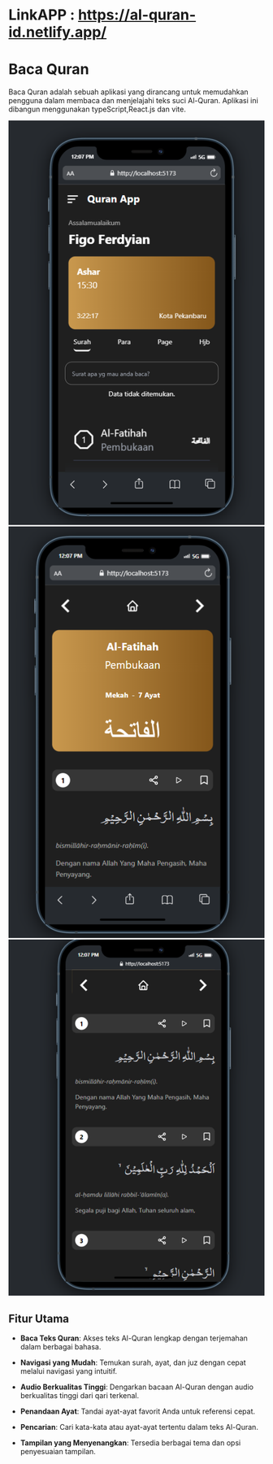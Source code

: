 # LinkAPP : https://al-quran-id.netlify.app/
# Baca Quran

Baca Quran adalah sebuah aplikasi yang dirancang untuk memudahkan pengguna dalam membaca dan menjelajahi teks suci Al-Quran. Aplikasi ini dibangun menggunakan typeScript,React.js dan vite.


![Tampilan Aplikasi](./src/assets/Screenshot%202023-09-07%20120748.png)
![Tampilan Aplikasi](./src/assets/Screenshot%202023-09-07%20120851.png)
![Tampilan Aplikasi](./src/assets/Screenshot%202023-09-07%20120906.png)

## Fitur Utama

- **Baca Teks Quran**: Akses teks Al-Quran lengkap dengan terjemahan dalam berbagai bahasa.

- **Navigasi yang Mudah**: Temukan surah, ayat, dan juz dengan cepat melalui navigasi yang intuitif.

- **Audio Berkualitas Tinggi**: Dengarkan bacaan Al-Quran dengan audio berkualitas tinggi dari qari terkenal.

- **Penandaan Ayat**: Tandai ayat-ayat favorit Anda untuk referensi cepat.

- **Pencarian**: Cari kata-kata atau ayat-ayat tertentu dalam teks Al-Quran.

- **Tampilan yang Menyenangkan**: Tersedia berbagai tema dan opsi penyesuaian tampilan.

